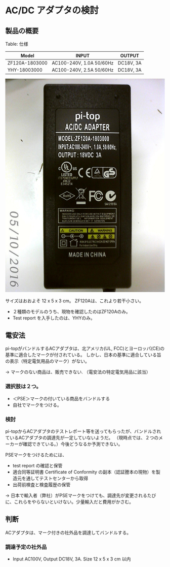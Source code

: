# AC/DC アダプタの検討

## 製品の概要

Table: 仕様

| Model          | INPUT                  |OUTPUT    |
|----------------|------------------------|----------|
| ZF120A-1803000 |AC100-240V, 1.0A 50/60Hz|DC18V, 3A |
| YHY-18003000   |AC100-240V, 2.5A 50/60Hz|DC18V, 3A |

![ZF120A-1803000](./zf120A.png)

サイズはおおよそ 12 x 5 x 3 cm。 ZF120Aは、これより若干小さい。

* ２種類のモデルのうち、現物を確認したのはZF120Aのみ。
* Test report を入手したのは、YHYのみ。

## 電安法

pi-topがバンドルするACアダプタは、北アメリカ(UL, FCC)とヨーロッパ(CE)の基準に適合したマークが付されている。
しかし、日本の基準に適合している旨の表示（特定電気用品の<PSE>マーク）がない。

→ <PSE>マークのない商品は、販売できない. （電安法の特定電気用品に該当）

### 選択肢は２つ。
* ＜PSE＞マークの付いている商品をバンドルする
* 自社で<PSE>マークをつける。

### 検討
pi-topからACアダプタのテストレポート等を送ってもらったが、バンドルされているACアダプタの調達先が一定していないようだ。
（現時点では、２つのメーカーが確認できている。）今後どうなるか予測できない。

PSEマークをつけるためには、
* test report の確認と保管
* 適合同等証明書 Certificate of Conformity の副本（認証謄本の現物）を製造元を通してテストセンターから取得
* 出荷前検査と検査履歴の保管

→ 日本で輸入者（弊社）がPSEマークをつけても、調達先が変更されるたびに、これらをやらないといけない。少量輸入だと費用がかさむ。

## 判断
ACアダプタは、<PSE>マーク付きの社外品を調達してバンドルする。

### 調達予定の社外品
* Input AC100V, Output DC18V, 3A. Size 12 x 5 x 3 cm 以内

